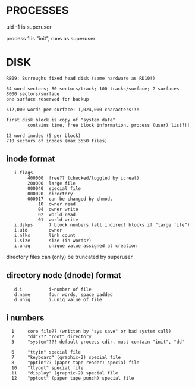 PROCESSES
=========

uid -1 is superuser

process 1 is "init", runs as superuser

DISK
====

```
RB09: Burroughs fixed head disk (same hardware as RD10!)

64 word sectors; 80 sectors/track; 100 tracks/surface; 2 surfaces
8000 sectors/surface
one surface reserved for backup

512,000 words per surface: 1,024,000 characters!!!

first disk block is copy of "system data"
        contains time, free block information, process (user) list?!!

12 word inodes (5 per block)
710 sectors of inodes (max 3550 files)
```

inode format
------------
```
   i.flags
        400000  free?? (checked/toggled by icreat)
        200000  large file
        000040  special file
        000020  directory
        000017  can be changed by chmod.
            10  owner read
            04  owner write
            02  world read
            01  world write
   i.dskps      7 block numbers (all indirect blocks if "large file")
   i.uid        owner
   i.nlks       link count
   i.size       size (in words?)
   i.uniq       unique value assigned at creation
```

directory files can (only) be truncated by superuser

directory node (dnode) format
-----------------------------
```
   d.i          i-number of file
   d.name       four words, space padded
   d.uniq       i.uniq value of file
```

i numbers
---------
```
  1     core file?? (written by "sys save" or bad system call)
  2     "dd"??? "root" directory
  3     "system"??? default process cdir, must contain "init", "dd"

  6     "ttyin" special file
  7     "keyboard" (graphic-2) special file
  8     "pptin"?? (paper tape reader) special file
  10    "ttyout" special file
  11    "display" (graphic-2) special file
  12    "pptout" (paper tape punch) special file
```
